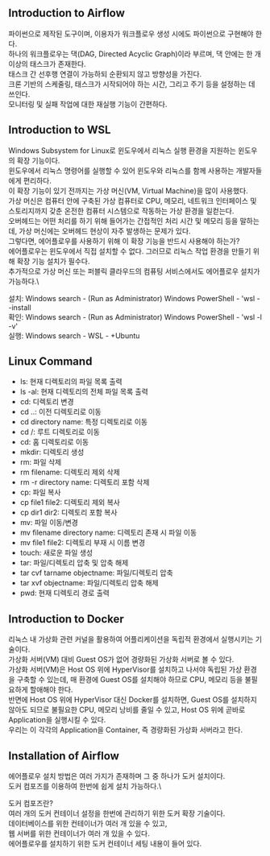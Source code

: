 ## Introduction to Airflow
파이썬으로 제작된 도구이며, 이용자가 워크플로우 생성 시에도 파이썬으로 구현해야 한다.\
하나의 워크플로우는 댁(DAG, Directed Acyclic Graph)이라 부르며, 댁 안에는 한 개 이상의 태스크가 존재한다.\
태스크 간 선후행 연결이 가능하되 순환되지 않고 방향성을 가진다.\
크론 기반의 스케줄링, 태스크가 시작되어야 하는 시간, 그리고 주기 등을 설정하는 데 쓰인다.\
모니터링 및 실패 작업에 대한 재실행 기능이 간편하다.

## Introduction to WSL
Windows Subsystem for Linux로 윈도우에서 리눅스 실행 환경을 지원하는 윈도우의 확장 기능이다.\
윈도우에서 리눅스 명령어를 실행할 수 있어 윈도우와 리눅스를 함께 사용하는 개발자들에게 편리하다.\
이 확장 기능이 있기 전까지는 가상 머신(VM, Virtual Machine)을 많이 사용했다.\
가상 머신은 컴퓨터 안에 구축된 가상 컴퓨터로 CPU, 메모리, 네트워크 인터페이스 및 스토리지까지 갖춘 온전한 컴퓨터 시스템으로 작동하는 가상 환경을 일컫는다.\
오버헤드는 어떤 처리를 하기 위해 들어가는 간접적인 처리 시간 및 메모리 등을 말하는데, 가상 머신에는 오버헤드 현상이 자주 발생하는 문제가 있다.\
그렇다면, 에어플로우를 사용하기 위해 이 확장 기능을 반드시 사용해야 하는가?\
에어플로우는 윈도우에서 직접 설치할 수 없다. 그러므로 리눅스 작업 환경을 만들기 위해 확장 기능 설치가 필수다.\
추가적으로 가상 머신 또는 퍼블릭 클라우드의 컴퓨팅 서비스에서도 에어플로우 설치가 가능하다.\

설치: Windows search - (Run as Administrator) Windows PowerShell - 'wsl --install\
확인: Windows search - (Run as Administrator) Windows PowerShell - 'wsl -l -v'\
실행: Windows search - WSL - +Ubuntu

## Linux Command
- ls: 현재 디렉토리의 파일 목록 출력
- ls -al: 현재 디렉토리의 전체 파일 목록 출력
- cd: 디렉토리 변경
- cd ..: 이전 디렉토리로 이동
- cd directory name: 특정 디렉토리로 이동
- cd /: 루트 디렉토리로 이동
- cd: 홈 디렉토리로 이동
- mkdir: 디렉토리 생성
- rm: 파일 삭제
- rm filename: 디렉토리 제외 삭제
- rm -r directory name: 디렉토리 포함 삭제
- cp: 파일 복사
- cp file1 file2: 디렉토리 제외 복사
- cp dir1 dir2: 디렉토리 포함 복사
- mv: 파일 이동/변경
- mv filename directory name: 디렉토리 존재 시 파일 이동
- mv file1 file2: 디렉토리 부재 시 이름 변경
- touch: 새로운 파일 생성
- tar: 파일/디렉토리 압축 및 압축 해제
- tar cvf tarname objectname: 파일/디렉토리 압축
- tar xvf objectname: 파일/디렉토리 압축 해제
- pwd: 현재 디렉토리 경로 출력

## Introduction to Docker
리눅스 내 가상화 관련 커널을 활용하여 어플리케이션을 독립적 환경에서 실행시키는 기술이다.\
가상화 서버(VM) 대비 Guest OS가 없어 경량화된 가상화 서버로 볼 수 있다.\
가상화 서버(VM)은 Host OS 위에 HyperVisor를 설치하고 나서야 독립된 가상 환경을 구축할 수 있는데, 매 환경에 Guest OS를 설치해야 하므로 CPU, 메모리 등을 불필요하게 할애해야 한다.\
반면에 Host OS 위에 HyperVisor 대신 Docker를 설치하면, Guest OS를 설치하지 않아도 되므로 불필요한 CPU, 메모리 낭비를 줄일 수 있고, Host OS 위에 곧바로 Application을 실행시킬 수 있다.\
우리는 이 각각의 Application을 Container, 즉 경량화된 가상화 서버라고 한다.

## Installation of Airflow
에어플로우 설치 방법은 여러 가지가 존재하며 그 중 하나가 도커 설치이다.\
도커 컴포즈를 이용하여 한번에 쉽게 설치 가능하다.\

도커 컴포즈란?\
여러 개의 도커 컨테이너 설정을 한번에 관리하기 위한 도커 확장 기술이다.\
데이터베이스를 위한 컨테이너가 여러 개 있을 수 있고,\
웹 서버를 위한 컨테이너가 여러 개 있을 수 있다.\
에어플로우를 설치하기 위한 도커 컨테이너 세팅 내용이 들어 있다.


